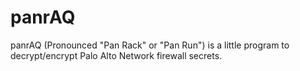 # panrAQ
panrAQ (Pronounced "Pan Rack" or "Pan Run") is a little program to decrypt/encrypt Palo Alto Network firewall secrets. 
